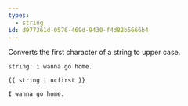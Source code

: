 ```yaml
---
types:
  - string
id: d977361d-0576-469d-9430-f4d82b5666b4
---
```

Converts the first character of a string to upper case.

```.language-yaml
string: i wanna go home.
```

```
{{ string | ucfirst }}
```

```.language-output
I wanna go home.
```

